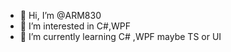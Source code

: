 - 👋 Hi, I’m @ARM830
- 👀 I’m interested in C#,WPF
- 🌱 I’m currently learning C# ,WPF maybe TS or UI

<!---
ARM830/ARM830 is a ✨ special ✨ repository because its `README.md` (this file) appears on your GitHub profile.
You can click the Preview link to take a look at your changes.
--->
